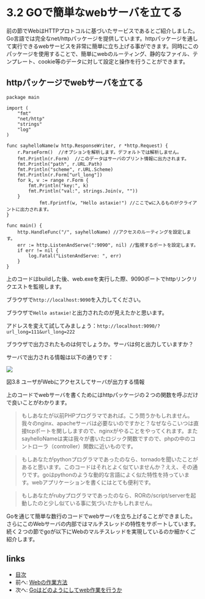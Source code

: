 # 3.2 GOで簡単なwebサーバを立てる

前の節でWebはHTTPプロトコルに基づいたサービスであるとご紹介しました。Go言語では完全なnet/httpパッケージを提供しています。httpパッケージを通して実行できるwebサービスを非常に簡単に立ち上げる事ができます。同時にこのパッケージを使用することで、簡単にwebのルーティング、静的なファイル、テンプレート、cookie等のデータに対して設定と操作を行うことができます。

## httpパッケージでwebサーバを立てる

	package main

	import (
		"fmt"
		"net/http"
		"strings"
		"log"
	)

	func sayhelloName(w http.ResponseWriter, r *http.Request) {
		r.ParseForm()  //オプションを解析します。デフォルトでは解析しません。
		fmt.Println(r.Form)  //このデータはサーバのプリント情報に出力されます。
		fmt.Println("path", r.URL.Path)
		fmt.Println("scheme", r.URL.Scheme)
		fmt.Println(r.Form["url_long"])
		for k, v := range r.Form {
			fmt.Println("key:", k)
			fmt.Println("val:", strings.Join(v, ""))
		}
                fmt.Fprintf(w, "Hello astaxie!") //ここでwに入るものがクライアントに出力されます。
	}

	func main() {
		http.HandleFunc("/", sayhelloName) //アクセスのルーティングを設定します。
		err := http.ListenAndServe(":9090", nil) //監視するポートを設定します。
		if err != nil {
			log.Fatal("ListenAndServe: ", err)
		}
	}

上のコードはbuildした後、web.exeを実行した際、9090ポートでhttpリンクリクエストを監視します。

ブラウザで`http://localhost:9090`を入力してください。

ブラウザで`Hello astaxie!`と出力されたのが見えたかと思います。

アドレスを変えて試してみましょう：`http://localhost:9090/?url_long=111&url_long=222`

ブラウザで出力されたものは何でしょうか。サーバは何と出力していますか？

サーバで出力される情報は以下の通りです：

![](images/3.2.goweb.png?raw=true)

図3.8 ユーザがWebにアクセスしてサーバが出力する情報

上のコードでwebサーバを書くためにはhttpパッケージの２つの関数を呼ぶだけで良いことがわかります。

>もしあなたが以前PHPプログラマであれば。こう問うかもしれません。我々のnginx、apacheサーバは必要ないのですかと？なぜならこいつは直接tcpポートを関ししますので、nginxがやることをやってくれます。またsayhelloNameは実は我々が書いたロジック関数ですので、phpの中のコントローラ（controller）関数に近いものです。

>もしあなたがpythonプログラマであったのなら、tornadoを聞いたことがあると思います。このコードはそれとよく似ていませんか？ええ、その通りです。goはpythonのような動的な言語によく似た特性を持っています。webアプリケーションを書くにはとても便利です。

>もしあなたがrubyプログラマであったのなら、RORの/script/serverを起動したのと少し似ている事に気づいたかもしれません。

Goを通じて簡単な数行のコードでwebサーバを立ち上げることができました。さらにこのWebサーバの内部ではマルチスレッドの特性をサポートしています。続く２つの節でgoが以下にWebのマルチスレッドを実現しているのか細かくご紹介します。

## links
   * [目次](<preface.md>)
   * 前へ: [Webの作業方法](<03.1.md>)
   * 次へ: [Goはどのようにしてweb作業を行うか](<03.3.md>)
